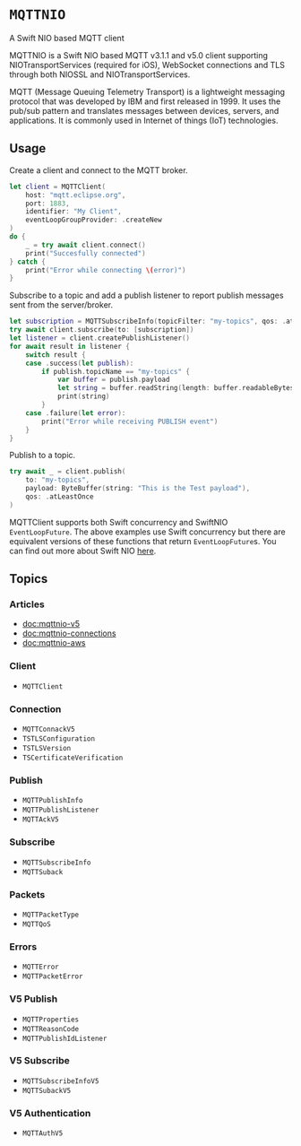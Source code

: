 # ``MQTTNIO``

A Swift NIO based MQTT client

MQTTNIO is a Swift NIO based MQTT v3.1.1 and v5.0 client supporting NIOTransportServices (required for iOS), WebSocket connections and TLS through both NIOSSL and NIOTransportServices.

MQTT (Message Queuing Telemetry Transport) is a lightweight messaging protocol that was developed by IBM and first released in 1999. It uses the pub/sub pattern and translates messages between devices, servers, and applications. It is commonly used in Internet of things (IoT) technologies.
## Usage

Create a client and connect to the MQTT broker.

```swift
let client = MQTTClient(
    host: "mqtt.eclipse.org",
    port: 1883,
    identifier: "My Client",
    eventLoopGroupProvider: .createNew
)
do {
    _ = try await client.connect()
    print("Succesfully connected")
} catch {
    print("Error while connecting \(error)")
}
```

Subscribe to a topic and add a publish listener to report publish messages sent from the server/broker.
```swift
let subscription = MQTTSubscribeInfo(topicFilter: "my-topics", qos: .atLeastOnce)
try await client.subscribe(to: [subscription])
let listener = client.createPublishListener()
for await result in listener {
    switch result {
    case .success(let publish):
        if publish.topicName == "my-topics" {
            var buffer = publish.payload
            let string = buffer.readString(length: buffer.readableBytes)
            print(string)
        }
    case .failure(let error):
        print("Error while receiving PUBLISH event")
    }
}
```

Publish to a topic.
```swift
try await _ = client.publish(
    to: "my-topics",
    payload: ByteBuffer(string: "This is the Test payload"),
    qos: .atLeastOnce
)
```

MQTTClient supports both Swift concurrency and SwiftNIO `EventLoopFuture`. The above examples use Swift concurrency but there are equivalent versions of these functions that return `EventLoopFuture`s. You can find out more about Swift NIO [here](https://apple.github.io/swift-nio/docs/current/NIO/Classes/EventLoopFuture.html).

## Topics

### Articles

- <doc:mqttnio-v5>
- <doc:mqttnio-connections>
- <doc:mqttnio-aws>

### Client

- ``MQTTClient``

### Connection

- ``MQTTConnackV5``
- ``TSTLSConfiguration``
- ``TSTLSVersion``
- ``TSCertificateVerification``

### Publish

- ``MQTTPublishInfo``
- ``MQTTPublishListener``
- ``MQTTAckV5``

### Subscribe

- ``MQTTSubscribeInfo``
- ``MQTTSuback``

### Packets

- ``MQTTPacketType``
- ``MQTTQoS``

### Errors

- ``MQTTError``
- ``MQTTPacketError``

### V5 Publish

- ``MQTTProperties``
- ``MQTTReasonCode``
- ``MQTTPublishIdListener``


### V5 Subscribe

- ``MQTTSubscribeInfoV5``
- ``MQTTSubackV5``

### V5 Authentication

- ``MQTTAuthV5``
